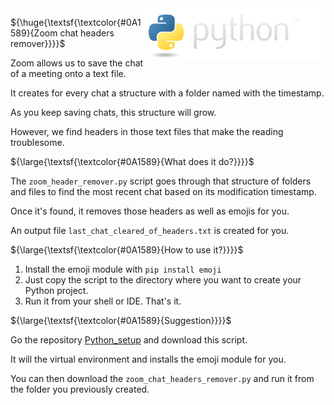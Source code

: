 
<img align="right" src="python_logo/python-logo@2x.png">

${\huge{\textsf{\textcolor{#0A1589}{Zoom chat headers remover}}}}$

Zoom allows us to save the chat of a meeting onto a text file.

It creates for every chat a structure with a folder named with the timestamp.

As you keep saving chats, this structure will grow.

However, we find headers in those text files that make the reading troublesome.

${\large{\textsf{\textcolor{#0A1589}{What does it do?}}}}$

The `zoom_header_remover.py` script goes through that structure of folders and files to find the most recent chat based on its modification timestamp.

Once it's found, it removes those headers as well as emojis for you.

An output file `last_chat_cleared_of_headers.txt` is created for you.


${\large{\textsf{\textcolor{#0A1589}{How to use it?}}}}$

1. Install the emoji module with `pip install emoji`
2. Just copy the script to the directory where you want to create your Python project.
3. Run it from your shell or IDE. That's it.


${\large{\textsf{\textcolor{#0A1589}{Suggestion}}}}$

Go the repository [Python_setup](https://github.com/lpurificacao/python_setup) and download this script.

It will the virtual environment and installs the emoji module for you.

You can then download the `zoom_chat_headers_remover.py` and run it from the folder you previously created.

